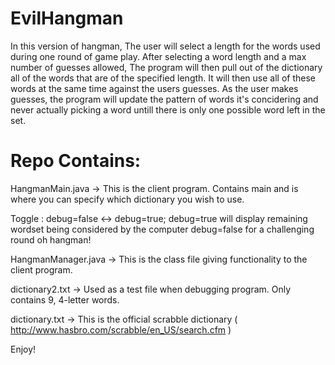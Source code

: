 # EvilHangman

In this version of hangman, The user will select a length for the words used during one round of game play. After selecting a word length and a max number of guesses allowed, The program will then pull out of the dictionary all of the words that are of the specified length. It will then use all of these words at the same time against the users guesses. As the user makes guesses, the program will update the pattern of words it's concidering and never actually picking a word untill there is only one possible word left in the set.

# Repo Contains:

HangmanMain.java  -> This is the client program. Contains main and is where you can specify which dictionary you wish to use.

Toggle : debug=false <-> debug=true; 
debug=true will display remaining wordset being considered by the computer
debug=false for a challenging round oh hangman!

HangmanManager.java -> This is the class file giving functionality to the client program. 

dictionary2.txt -> Used as a test file when debugging program. Only contains 9, 4-letter words.

dictionary.txt -> This is the official scrabble dictionary ( http://www.hasbro.com/scrabble/en_US/search.cfm ) 



Enjoy!
